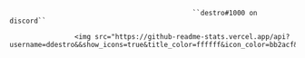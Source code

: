                                                 ``destro#1000 on discord``

                    <img src="https://github-readme-stats.vercel.app/api?username=ddestro&&show_icons=true&title_color=ffffff&icon_color=bb2acf&text_color=daf7dc&bg_color=151515">

